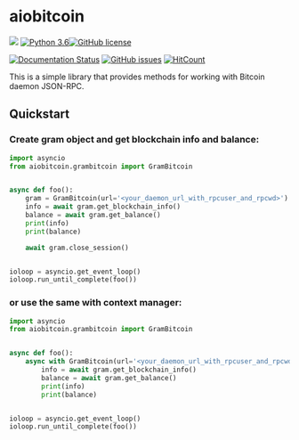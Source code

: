 # aiobitcoin

![](https://img.shields.io/pypi/v/aiobitcoin.svg?style=flat)
[![Python 3.6](https://img.shields.io/badge/python-3.6-blue.svg)](https://www.python.org/downloads/release/python-360/)[![GitHub license](https://img.shields.io/github/license/Naereen/StrapDown.js.svg)](https://github.com/Naereen/StrapDown.js/blob/master/LICENSE)

[![Documentation Status](https://readthedocs.org/projects/aiobitcoin/badge/?version=latest)](http://aiobitcoin.readthedocs.io/?badge=latest)
[![GitHub issues](https://img.shields.io/github/issues/Naereen/StrapDown.js.svg)](https://GitHub.com/Naereen/StrapDown.js/issues/)
[![HitCount](http://hits.dwyl.com/mkbeh/aiobitcoin.svg)](http://hits.dwyl.com/mkbeh/aiobitcoin)

This is a simple library that provides methods for working 
with Bitcoin daemon JSON-RPC.

## Quickstart
### Create gram object and get blockchain info and balance:

```python
import asyncio
from aiobitcoin.grambitcoin import GramBitcoin


async def foo():
    gram = GramBitcoin(url='<your_daemon_url_with_rpcuser_and_rpcwd>')
    info = await gram.get_blockchain_info()
    balance = await gram.get_balance()
    print(info)
    print(balance)

    await gram.close_session()


ioloop = asyncio.get_event_loop()
ioloop.run_until_complete(foo())
```

### or use the same with context manager:

```python
import asyncio
from aiobitcoin.grambitcoin import GramBitcoin


async def foo():
    async with GramBitcoin(url='<your_daemon_url_with_rpcuser_and_rpcwd>') as gram:
        info = await gram.get_blockchain_info()
        balance = await gram.get_balance()
        print(info)
        print(balance)


ioloop = asyncio.get_event_loop()
ioloop.run_until_complete(foo())
```
